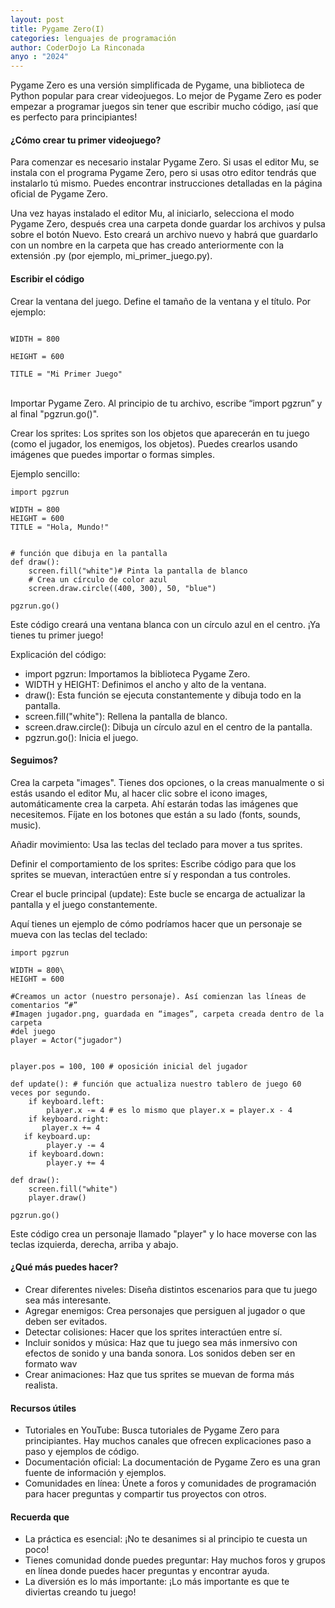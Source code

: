 ```yaml
---
layout: post
title: Pygame Zero(I)
categories: lenguajes de programación
author: CoderDojo La Rinconada
anyo : "2024"
---
```



Pygame Zero es una versión simplificada de Pygame, una biblioteca de Python popular para crear videojuegos. Lo mejor de Pygame Zero es poder empezar a programar juegos sin tener que escribir mucho código, ¡así que es perfecto para principiantes!

#### ¿Cómo crear tu primer videojuego?

Para comenzar  es necesario instalar Pygame Zero. Si usas el editor Mu, se instala con el programa Pygame Zero, pero si usas otro editor tendrás que instalarlo tú mismo. Puedes encontrar instrucciones detalladas en la página oficial de Pygame Zero. 


Una vez hayas instalado el editor Mu, al iniciarlo, selecciona el modo Pygame Zero, después crea una carpeta donde guardar los archivos y pulsa sobre el botón Nuevo. Esto creará un archivo nuevo y habrá que guardarlo con un nombre en la carpeta que has creado anteriormente con la extensión .py (por ejemplo, mi_primer_juego.py).

#### Escribir el código

Crear la ventana del juego. Define el tamaño de la ventana y el título. Por ejemplo:

~~~

WIDTH = 800

HEIGHT = 600

TITLE = "Mi Primer Juego"

~~~


<br/>
Importar Pygame Zero. Al principio de tu archivo, escribe “import pgzrun” y al final "pgzrun.go()".

Crear los sprites: Los sprites son los objetos que aparecerán en tu juego (como el jugador, los enemigos, los objetos). Puedes crearlos usando imágenes que puedes importar o formas simples.

Ejemplo sencillo:
~~~
import pgzrun

WIDTH = 800
HEIGHT = 600
TITLE = "Hola, Mundo!"


# función que dibuja en la pantalla
def draw(): 
    screen.fill("white")# Pinta la pantalla de blanco
    # Crea un círculo de color azul
    screen.draw.circle((400, 300), 50, "blue")
    
pgzrun.go()
~~~

Este código creará una ventana blanca con un círculo azul en el centro. ¡Ya tienes tu primer juego!

Explicación del código:

- import pgzrun: Importamos la biblioteca Pygame Zero.
- WIDTH y HEIGHT: Definimos el ancho y alto de la ventana.
- draw(): Esta función se ejecuta constantemente y dibuja todo en la pantalla.
- screen.fill("white"): Rellena la pantalla de blanco.
- screen.draw.circle(): Dibuja un círculo azul en el centro de la pantalla.
- pgzrun.go(): Inicia el juego.

#### Seguimos?

Crea la carpeta "images". Tienes dos opciones, o la creas manualmente o si estás usando el editor Mu, al hacer clic sobre el icono images, automáticamente crea la carpeta. Ahí estarán todas las imágenes que necesitemos. Fíjate en los botones que están a su lado (fonts, sounds, music).

Añadir movimiento: Usa las teclas del teclado para mover a tus sprites.

Definir el comportamiento de los sprites: Escribe código para que los sprites se muevan, interactúen entre sí y respondan a tus controles.

Crear el bucle principal (update): Este bucle se encarga de actualizar la pantalla y el juego constantemente.

Aquí tienes un ejemplo de cómo podríamos hacer que un personaje se mueva con las teclas del teclado:


~~~
import pgzrun

WIDTH = 800\
HEIGHT = 600

#Creamos un actor (nuestro personaje). Así comienzan las líneas de comentarios “#”
#Imagen jugador.png, guardada en “images”, carpeta creada dentro de la carpeta 
#del juego
player = Actor("jugador")


player.pos = 100, 100 # oposición inicial del jugador

def update(): # función que actualiza nuestro tablero de juego 60 veces por segundo.
    if keyboard.left:
        player.x -= 4 # es lo mismo que player.x = player.x - 4
    if keyboard.right:
       player.x += 4
   if keyboard.up:
        player.y -= 4
    if keyboard.down:
        player.y += 4

def draw():
    screen.fill("white")
    player.draw()

pgzrun.go()
~~~

Este código crea un personaje llamado "player" y lo hace moverse con las teclas izquierda, derecha, arriba y abajo.<br/>

#### ¿Qué más puedes hacer?

- Crear diferentes niveles: Diseña distintos escenarios para que tu juego sea más interesante.
- Agregar enemigos: Crea personajes que persiguen al jugador o que deben ser evitados.
- Detectar colisiones: Hacer que los sprites interactúen entre sí.
- Incluir sonidos y música: Haz que tu juego sea más inmersivo con efectos de sonido y una banda sonora. Los sonidos deben ser en formato wav
- Crear animaciones: Haz que tus sprites se muevan de forma más realista.


#### Recursos útiles

- Tutoriales en YouTube: Busca tutoriales de Pygame Zero para principiantes. Hay muchos canales que ofrecen explicaciones paso a paso y ejemplos de código.
- Documentación oficial: La documentación de Pygame Zero es una gran fuente de información y ejemplos.
- Comunidades en línea: Únete a foros y comunidades de programación para hacer preguntas y compartir tus proyectos con otros.

#### Recuerda que
- La práctica es esencial: ¡No te desanimes si al principio te cuesta un poco!
- Tienes comunidad donde puedes preguntar: Hay muchos foros y grupos en línea donde puedes hacer preguntas y encontrar ayuda.
- La diversión es lo más importante: ¡Lo más importante es que te diviertas creando tu juego!
<br/><br/>
